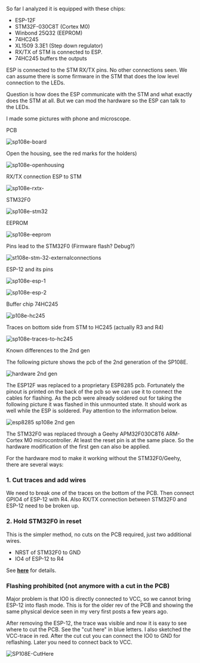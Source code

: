 So far I analyzed it is equipped with these chips:

* ESP-12F
* STM32F-030C8T (Cortex M0)
* Winbond 25Q32 (EEPROM)
* 74HC245
* XL1509 3.3E1 (Step down regulator)
* RX/TX of STM is connected to ESP.
* 74HC245 buffers the outputs

ESP is connected to the STM RX/TX pins. No other connections seen.
We can assume there is some firmware in the STM that does the low level connection to the LEDs.

Question is how does the ESP communicate with the STM and what exactly does the STM at all.
But we can mod the hardware so the ESP can talk to the LEDs.

I made some pictures with phone and microscope.

PCB

![sp108e-board](https://user-images.githubusercontent.com/19874899/46249775-120aba00-c42f-11e8-8d2e-4262cb47cb9f.jpg)

Open the housing, see the red marks for the holders)

![sp108e-openhousing](https://user-images.githubusercontent.com/19874899/46249835-0ff52b00-c430-11e8-923b-1fa1cac6d1e5.jpg)

RX/TX connection ESP to STM

![sp108e-rxtx-](https://user-images.githubusercontent.com/19874899/46250002-eee20980-c432-11e8-8ffe-45bd28b71893.png)

STM32F0

![sp108e-stm32](https://user-images.githubusercontent.com/19874899/46249854-5fd3f200-c430-11e8-8168-6ba2791b891b.png)

EEPROM

![sp108e-eeprom](https://user-images.githubusercontent.com/19874899/46249886-06b88e00-c431-11e8-8515-0e86427c0bf8.png)

Pins lead to the STM32F0 (Firmware flash? Debug?)

![st108e-stm-32-externalconnections](https://user-images.githubusercontent.com/19874899/46249852-5b0f3e00-c430-11e8-81dd-7378074edfba.png)

ESP-12 and its pins

![sp108e-esp-1](https://user-images.githubusercontent.com/19874899/46249871-c78a3d00-c430-11e8-9c12-9f29d7a511fb.png)

![sp108e-esp-2](https://user-images.githubusercontent.com/19874899/46249872-c9540080-c430-11e8-85ed-db5366b03e74.png)

Buffer chip 74HC245

![p108e-hc245](https://user-images.githubusercontent.com/19874899/46250003-fa353500-c432-11e8-9035-897927aff6f2.png)

Traces on bottom side from STM to HC245 (actually R3 and R4)

![sp108e-traces-to-hc245](https://user-images.githubusercontent.com/19874899/46249954-1edcdd00-c432-11e8-8ad9-bcf360485a50.png)

Known differences to the 2nd gen

The following picture shows the pcb of the 2nd generation of the SP108E. 

![hardware 2nd gen](https://user-images.githubusercontent.com/6609851/105417021-42e40e00-5c3b-11eb-937d-306eee90cdd4.jpg)

The ESP12F was replaced to a proprietary ESP8285 pcb. Fortunately the pinout is printed on the back of the pcb so we can use it to connect the cables for flashing. As the pcb were already soldered out for taking the following picture it was flashed in this unmounted state. It should work as well while the ESP is soldered. Pay attention to the information below. 

![esp8285 sp108e 2nd gen](https://user-images.githubusercontent.com/6609851/105417173-863e7c80-5c3b-11eb-8396-aecd6df6c5bc.jpg)

The STM32F0 was replaced through a Geehy APM32F030C8T6 ARM-Cortex M0 microcontroller. At least the reset pin is at the same place. So the hardware modification of the first gen can also be applied.

For the hardware mod to make it working without the STM32F0/Geehy, there are several ways:
### 1. Cut traces and add wires
We need to break one of the traces on the bottom of the PCB. Then connect GPIO4 of ESP-12 with R4.
Also RX/TX connection between STM32F0 and ESP-12 need to be broken up.

### 2. Hold STM32F0 in reset
This is the simpler method, no cuts on the PCB required, just two additional wires.
- NRST of STM32F0 to GND
- IO4 of ESP-12 to R4

See [**here**](SP108E-HardwareMod.md) for details.

### Flashing prohibited (not anymore with a cut in the PCB)
Major problem is that IO0 is directly connected to VCC, so we cannot bring ESP-12 into flash mode.
This is for the older rev of the PCB and showing the same physical device seen in my very first posts a few years ago.

After removing the ESP-12, the trace was visible and now it is easy to see where to cut the PCB.
See the "cut here" in blue letters. I also sketched the VCC-trace in red.
After the cut cut you can connect the IO0 to GND for reflashing. Later you need to connect back to VCC.

![SP108E-CutHere](https://user-images.githubusercontent.com/19874899/112361445-adfd9f80-8cd3-11eb-81c7-36afc19ef683.png)

